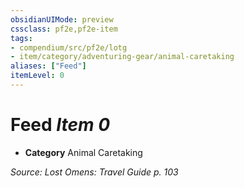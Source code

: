 ```yaml
---
obsidianUIMode: preview
cssclass: pf2e,pf2e-item
tags:
- compendium/src/pf2e/lotg
- item/category/adventuring-gear/animal-caretaking
aliases: ["Feed"]
itemLevel: 0
---
```

# Feed *Item 0*  

- **Category** Animal Caretaking



*Source: Lost Omens: Travel Guide p. 103*